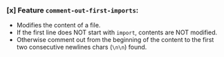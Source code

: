 ### [x] Feature `comment-out-first-imports`:

- Modifies the content of a file.
- If the first line does NOT start with `import`, contents are NOT modified.
- Otherwise comment out from the beginning of the content to the first two consecutive newlines chars (`\n\n`) found.
